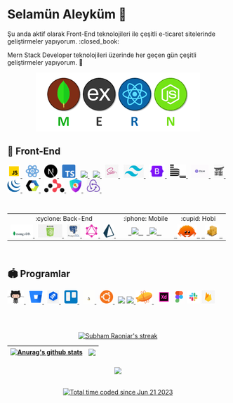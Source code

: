 <h1> Selamün Aleyküm 👋</h1>
<p>Şu anda aktif olarak Front-End teknolojileri ile çeşitli e-ticaret sitelerinde geliştirmeler yapıyorum. :closed_book:</p>
<p>Mern Stack Developer teknolojileri üzerinde her geçen gün çeşitli geliştirmeler yapıyorum. 🌱</p>

<p align="center"><a href="https://github.com/Argedik"><img src='https://github.com/Argedik/argedik/blob/main/images/mern-stack.png'/></a></p>


## 🚀 Front-End

<p align="left">
    <a href="https://developer.mozilla.org/"><img height="30" src="https://github.com/Argedik/argedik/blob/main/images/icons8-javascript.gif"/> </a>&nbsp;
    <a href="https://react.dev/"><img height="30" src="https://github.com/Argedik/argedik/blob/main/images/icons8-react.gif"/> </a>&nbsp;
    <a href="https://nextjs.org/"><img height="30" src="https://github.com/Argedik/argedik/blob/main/images/nextjs-icon.svg"/> </a>&nbsp;
    <a href="https://www.typescriptlang.org/"><img height="30" src="https://github.com/Argedik/argedik/blob/main/images/Typescript.png"/> </a> &nbsp;
    <a href="https://www.w3schools.com/html/"> <img height="30" src="https://img.icons8.com/color/48/000000/html-5--v1.png"/> </a> &nbsp;
    <a href="https://www.w3schools.com/css/"><img height="30" src="https://img.icons8.com/color/48/000000/css3.png"/> </a> &nbsp;
    <a href="https://sass-lang.com/"><img height="30" src="https://github.com/Argedik/argedik/blob/main/images/Sass.png"/> </a> &nbsp;
    <a href="https://tailwindcss.com/"><img height="30" src="https://github.com/Argedik/argedik/blob/main/images/Tailwind.png"/> </a> &nbsp;
    <a href="https://getbootstrap.com/"><img height="30" src="https://github.com/Argedik/argedik/blob/main/images/Bootstrap.png"/> </a> &nbsp;
    <a href="https://getbem.com/"><img height="30" src="https://github.com/Argedik/argedik/blob/main/images/Bem.png"/> </a> &nbsp;
    <a href="https://eslint.org/"><img height="30" src="https://github.com/Argedik/argedik/blob/main/images/eslint-logo-animation.gif"/> </a> &nbsp;
    <a href="https://jinja.palletsprojects.com/en/3.1.x/"><img height="30" src="https://github.com/Argedik/argedik/blob/main/images/Jinja2.jpg"/> </a> &nbsp;
    <a href="https://jquery.com/"><img height="30" src="https://github.com/Argedik/argedik/blob/main/images/Jquery.png"/> </a> &nbsp;
    <a href="https://www.webcomponents.org/introduction"><img height="30" src="https://github.com/Argedik/argedik/blob/main/images/Web%20Components.png"/> </a> &nbsp;
    <a href="https://reactrouter.com/en/main"><img height="30" src="https://github.com/Argedik/argedik/blob/main/images/react-router-mark-color.png"/> </a> &nbsp;
    <a href="https://next-auth.js.org/"><img height="30" src="https://github.com/Argedik/argedik/blob/main/images/NextAuth.png"/> </a> &nbsp;
    <a href="https://redux-toolkit.js.org/"><img height="30" src="https://github.com/Argedik/argedik/blob/main/images/Redux.png"/> </a> &nbsp;
</p>

<br>

<table align="center">
  <tr align="center">
    <td>:cyclone: Back-End</td>
    <td>:iphone: Mobile</td>
    <td>:cupid: Hobi</td>
  </tr>
  <tr>
    <td align="center">
	<a href="https://www.mongodb.com/"><img height="30" src="https://github.com/Argedik/argedik/blob/main/images/MongoDB.gif"/> </a> &nbsp;
	<a href="https://nodejs.org/en"><img height="30" src="https://github.com/Argedik/argedik/blob/main/images/nodejs.png"/> </a> &nbsp;
	<a href="https://www.postgresql.org/"><img height="30" src="https://github.com/Argedik/argedik/blob/main/images/PostgreSQL.png"/> </a> &nbsp;
	<a href="https://graphql.org/"><img height="30" src="https://github.com/Argedik/argedik/blob/main/images/GraphQL.png"/> </a> &nbsp;
	<a href="https://www.prisma.io/"><img height="30" src="https://github.com/Argedik/argedik/blob/main/images/prisma.png"/> </a> &nbsp;
    </td>
    <td align="center">
	<a href="https://flutter.dev/"> <code> <img height="30" src="https://img.icons8.com/fluency/48/000000/flutter.png"/> </code> </a>&nbsp;
	<a href="https://dart.dev/"> <code> <img height="30" src="https://img.icons8.com/color/48/000000/dart.png"/> </code> </a> &nbsp;
    </td>
    <td align="center">
        <a href="https://www.rust-lang.org/"> <code> <img height="30" src="https://github.com/Argedik/argedik/blob/main/images/rust.png"/> </code></a>
	<a href="https://doc.rust-lang.org/stable/cargo/"> <code> <img height="30" src="https://github.com/Argedik/argedik/blob/main/images/Cargo-Logo-Small.png"/> </code></a>
    </td>
  </tr>
</table>

<br>

## :stadium: Programlar
<p align="left">
    <a href="https://github.com/"><img height="30" src="https://github.com/Argedik/argedik/blob/main/images/github.gif"/> </a> &nbsp;
    <a href="https://bitbucket.org/product"><img height="30" src="https://github.com/Argedik/argedik/blob/main/images/Bitbucket.png"/> </a> &nbsp;
    <a href="https://www.atlassian.com/software/jira"><img height="30" src="https://github.com/Argedik/argedik/blob/main/images/jira.png"/> </a> &nbsp;
    <a href="https://trello.com/"><img height="30" src="https://github.com/Argedik/argedik/blob/main/images/trello.png"/> </a> &nbsp;
    <a href="https://www.linux.org/"><img height="30" src="https://github.com/Argedik/argedik/blob/main/images/linux.gif"/> </a> &nbsp;
    <a href="https://ubuntu.com/"><img height="30" src="https://github.com/Argedik/argedik/blob/main/images/ubuntu.gif"/> </a> &nbsp;
    <a href="https://developer.android.com/studio"><img height="30" src="https://img.icons8.com/fluency/48/000000/android-studio--v3.png"/></a> 
    <a href="https://code.visualstudio.com/"><img height="30" src="https://img.icons8.com/color/48/000000/visual-studio-code-2019.png"/> </a> 
    <a href="https://zeplin.io/"><img height="30" src="https://github.com/Argedik/argedik/blob/main/images/zeplin.svg"/> </a> &nbsp;
    <a href="https://helpx.adobe.com/support/xd.html"><img height="30" src="https://github.com/Argedik/argedik/blob/main/images/icons8-adobe-xd.gif"/></a> 
    <a href="https://www.figma.com/"><img height="30" src="https://github.com/Argedik/argedik/blob/main/images/icons8-figma.gif"/></a> 
    <a href="https://slack.com/"><img height="30" src="https://github.com/Argedik/argedik/blob/main/images/slack.png"/></a> 
    <a href="https://firebase.google.com/"><img height="30" src="https://github.com/Argedik/argedik/blob/main/images/Firebase.png"/></a> 
</p>

<br></br>

<p align="center">
    <a href="https://github.com/SubhamRaoniar28/github-readme-streak-stats">
        <img title="🔥 Get streak stats for your profile at git.io/streak-stats" hide_border=true alt="Subham Raoniar's streak" src="https://github-readme-streak-stats.herokuapp.com/?user=Argedik&theme=black-ice&hide_border=true&stroke=0000&background=060A0CD0"/>
    </a>
</p>

| <a href="https://github.com/anuraghazra/github-readme-stats"><img align="center" src="https://github-readme-stats.vercel.app/api?username=Argedik&show_icons=true&include_all_commits=true&theme=buefy&hide_border=true" alt="Anurag's github stats" /></a> | <a href="https://github.com/anuraghazra/github-readme-stats"><img align="center" src="https://github-readme-stats.vercel.app/api/top-langs/?username=Argedik&layout=compact&theme=buefy&hide_border=true" /></a> |
| ------------- | ------------- |

<h6 align="center">
    <a href="https://github.com/anuraghazra/github-readme-stats">
	  <img align="center" src="https://github-readme-stats.vercel.app/api/wakatime?username=@Argedik&v=2&layout=compact&langs_count=12&title_color=fb8c00&bg_color=151515&text_color=fefefe" />
    </a>
</h6>

<p align="center">
    <a href="https://wakatime.com/@4a519368-7452-49c9-84f4-a5bc225bf328"><img src="https://wakatime.com/badge/user/4a519368-7452-49c9-84f4-a5bc225bf328.svg" alt="Total time coded since Jun 21 2023" />
</a>
